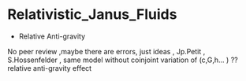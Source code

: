# Relativistic_Janus_Fluids
- Relative Anti-gravity


No peer review ,maybe there are errors, just ideas , Jp.Petit , S.Hossenfelder , same model without coinjoint variation of (c,G,h... ) ?? relative anti-gravity effect
